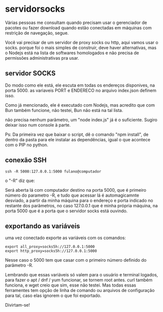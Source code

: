# servidorsocks

Várias pessoas me consultam quando precisam usar o gerenciador de pacotes ou fazer download quando estão conectadas em máquinas com restrição de navegação, segue.

Você vai precisar de um servidor de proxy socks ou http, aqui vamos usar o socks. porque foi o mais simples de construir, deve haver alternativas, mas o Nodejs está na lista de softwares homologados e não precisa de permissões administrativas pra usar.

## servidor SOCKS 

Do modo como ele está, ele escuta em todas os endereços disponives, na porta 5000. as variaveis PORT e ENDERECO no arquivo index.json definem isso.

Como já mencionado, ele é executado com Nodejs, mas acredito que com Bun também funcione, não testei, Bun não está na tal lista.

não precisa nenhum parâmetro, um "node index.js" já é o suficiente. Sugiro deixar isso num console à parte.

Ps: Da primeira vez que baixar o script, dê o comando "npm install", de dentro da pasta para ele instalar as dependências, igual o que acontece com o PIP no python.

## conexão SSH

```
ssh -R 5000:127.0.0.1:5000 fulano@computador
```
o "-R" diz que:

Será aberta lá com computador destino na porta 5000, que é primeiro número do parametro -R, e tudo que acessar lá é automagicamnte desviado, a partir da minha máquina para o endereço e porta indicado no restante dos parâmetros, no caso 127.0.0.1 que é minha própria máquina, na porta 5000 que é a porta que o servidor socks está ouvindo.

## exportando as variáveis

uma vez conectado exporte as variáveis com os comandos:

```
export all_proxy=socks5h://127.0.0.1:5000
export http_proxy=socks5h://127.0.0.1:5000
```

Nesse caso o 5000 tem que casar com o primeiro número definido do parâmetro -R.

Lembrando que essas variáveis só valem para o usuário e terminal logados, para fazer o apt / dnf / yum funcionar, se tornem root antes.
curl também funciona, e wget creio que sim, esse não testei. Mas todas essas ferramentes tem opção de linha de comando ou arquivos de configuração para tal, caso elas ignorem o que foi exportado.

Divirtam-se!
